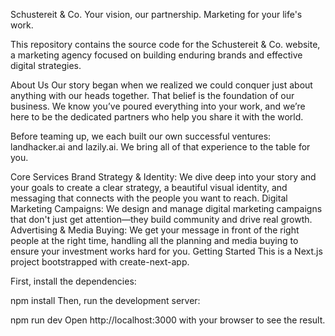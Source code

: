 Schustereit & Co.
Your vision, our partnership. Marketing for your life's work.

This repository contains the source code for the Schustereit & Co. website, a marketing agency focused on building enduring brands and effective digital strategies.

About Us
Our story began when we realized we could conquer just about anything with our heads together. That belief is the foundation of our business. We know you’ve poured everything into your work, and we’re here to be the dedicated partners who help you share it with the world.

Before teaming up, we each built our own successful ventures: landhacker.ai and lazily.ai. We bring all of that experience to the table for you.

Core Services
Brand Strategy & Identity: We dive deep into your story and your goals to create a clear strategy, a beautiful visual identity, and messaging that connects with the people you want to reach.
Digital Marketing Campaigns: We design and manage digital marketing campaigns that don't just get attention—they build community and drive real growth.
Advertising & Media Buying: We get your message in front of the right people at the right time, handling all the planning and media buying to ensure your investment works hard for you.
Getting Started
This is a Next.js project bootstrapped with create-next-app.

First, install the dependencies:

npm install
Then, run the development server:

npm run dev
Open http://localhost:3000 with your browser to see the result.
